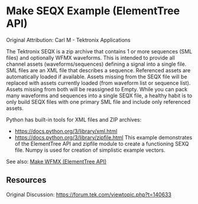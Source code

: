 # Make SEQX Example (ElementTree API)
Original Attribution: Carl M - Tektronix Applications

The Tektronix SEQX is a zip archive that contains 1 or more sequences (SML files) and optionally WFMX waveforms. This is intended to provide all channel assets (waveforms/sequences) defining a signal into a single file. SML files are an XML file that describes a sequence. Referenced assets are automatically loaded if available. Assets missing from the SEQX file will be replaced with assets currently loaded (from waveform list or sequence list). Assets missing from both will be reassigned to Empty. While you can pack many waveforms and sequences into a single SEQX file, a healthy habit is to only build SEQX files with one primary SML file and include only referenced assets.

Python has built-in tools for XML files and ZIP archives:
* https://docs.python.org/3/library/xml.html
* https://docs.python.org/3/library/zipfile.html
This example demonstrates of the ElementTree API and zipfile module to create a functioning SEXQ file. Numpy is used for creation of simplistic example vectors.

See also: [Make WFMX (ElementTree API)](./../MakeWFMXExample)
<!-- markdown-link-check-disable -->
Resources
---------
Original Discussion: https://forum.tek.com/viewtopic.php?t=140633

